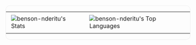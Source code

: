 <div style="border: 1px solid #eee; border-radius: 12px; overflow: hidden; display: inline-block;">
  <table>
    <tr>
      <td>
        <img 
          src="https://github-readme-stats.vercel.app/api?username=benson-nderitu&theme=vue&show_icons=true&hide_border=true&count_private=true" 
          alt="benson-nderitu's Stats" 
          style="padding: 6px; border-radius: 0; display: block; max-width: 100%;" 
        />
      </td>
      <td>
        <img 
          src="https://github-readme-stats.vercel.app/api/top-langs/?username=benson-nderitu&theme=vue&show_icons=true&hide_border=false&layout=compact" 
          alt="benson-nderitu's Top Languages" 
          style="padding: 6px; border-radius: 0; display: block; max-width: 100%;" 
        />
      </td>
    </tr>
  </table>
</div>
